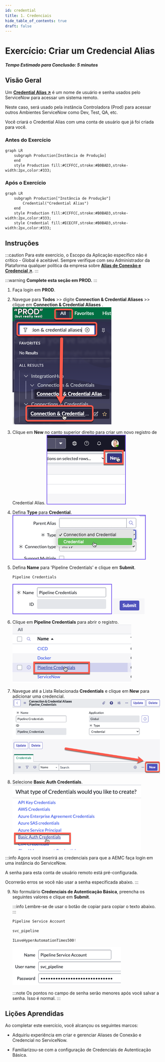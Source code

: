 ```yaml
---
id: credential
title: 1. Credenciais
hide_table_of_contents: true
draft: false
---
```


# Exercício: Criar um Credencial Alias

##### Tempo Estimado para Conclusão: 5 minutos

## Visão Geral

Um **<a href="https://docs.servicenow.com/csh?topicname=create-pipeline-credentials.html&version=latest" target="_blank">Credential Alias ↗</a>** é um nome de usuário e senha usados pelo ServiceNow para acessar um sistema remoto.

Neste caso, será usado pela instância Controladora (Prod) para acessar outros Ambientes ServiceNow como Dev, Test, QA, etc.

Você criará o Credential Alias com uma conta de usuário que já foi criada para você.


### Antes do Exercício
``` mermaid
graph LR
    subgraph Production[Instância de Produção]
    end
    style Production fill:#CCFFCC,stroke:#B0BAD3,stroke-width:2px,color:#333;
```

### Após o Exercício
``` mermaid
graph LR
    subgraph Production["Instância de Produção"]
        Credential("Credential Alias")
    end
    style Production fill:#CCFFCC,stroke:#B0BAD3,stroke-width:2px,color:#333;
    style Credential fill:#ECECFF,stroke:#B0BAD3,stroke-width:2px,color:#333;
```


## Instruções

:::caution
Para este exercício, o Escopo da Aplicação específico não é crítico - Global é aceitável. Sempre verifique com seu Administrador da Plataforma qualquer política da empresa sobre **<a href="https://docs.servicenow.com/csh?topicname=connection-alias.html&version=latest" target="_blank">Alias de Conexão e Credencial ↗</a>**.
:::

:::warning
**Complete esta seção em PROD.**
:::

1. Faça login em **PROD**.


2. Navegue para **Todos** >> digite **Connection & Credential Aliases** >> clique em **Connection & Credential Aliases** .
    ![Navegue até Aliases](/img/lab-aemc/2023-07-11-15-10-23.png)


3. Clique em **New** no canto superior direito para criar um novo registro de Credential Alias. 
    ![Criar Alias](/img/lab-aemc/2023-03-07-15-38-10.png)


4. Defina **Type** para **Credential**. 
    ![Defina Tipo](/img/lab-aemc/2023-03-07-15-37-39.png) 


5. Defina **Name** para 'Pipeline Credentials' e clique em **Submit**.

    ```jsx title="Name"
    Pipeline Credentials
    ```
    ![Defina Nome](/img/lab-aemc/2023-03-08-14-14-44.png)
    ![Envie Nome](/img/lab-aemc/2023-07-13-17-00-48.png)


6. Clique em **Pipeline Credentials** para abrir o registro. 
    ![Abrir Registro](/img/lab-aemc/2023-03-09-13-48-09.png) 


7. Navegue até a Lista Relacionada **Credentials** e clique em **New** para adicionar uma credencial. 
    ![Adicionar Credencial](/img/lab-aemc/2023-07-31-12-28-54.png)


8. Selecione **Basic Auth Credentials**.
    ![Selecione Autenticação Básica](/img/lab-aemc/2023-03-09-13-50-33.png)

:::info
Agora você inserirá as credenciais para que a AEMC faça login em uma instância do ServiceNow.

A senha para esta conta de usuário remoto está pré-configurada.

Ocorrerão erros se você não usar a senha especificada abaixo.
:::

9. No formulário **Credenciais de Autenticação Básica**, preencha os seguintes valores e clique em **Submit**.

    :::info
    Lembre-se de usar o botão de copiar para copiar o texto abaixo.
    :::

    ```jsx title="Name"
    Pipeline Service Account
    ```

    ```jsx title="User name"
    svc_pipeline
    ```

    ```jsx title="Password"
    ILoveHyperAutomationTimes500!
    ```

    ![Insira Credenciais](/img/lab-aemc/2023-06-27-22-50-59.png)

    :::note
    Os pontos no campo de senha serão menores após você salvar a senha. Isso é normal.
    :::

## Lições Aprendidas

Ao completar este exercício, você alcançou os seguintes marcos:

- Adquiriu experiência em criar e gerenciar Aliases de Conexão e Credencial no ServiceNow.

- Familiarizou-se com a configuração de Credenciais de Autenticação Básica.

